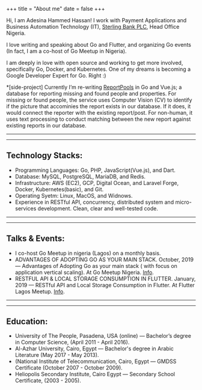 +++
title = "About me"
date = false
+++

Hi, I am Adesina Hammed Hassan! I work with Payment Applications and Business Automation Technology (IT), [Sterling Bank PLC](https://sterling.ng), Head Office Nigeria.

I love writing and speaking about Go and Flutter, and organizing Go events (In fact, I am a co-host of Go Meetup in Nigeria).

I am deeply in love with open source and working to get more involved, specifically Go, Docker, and Kubernetes. One of my dreams is becoming a Google Developer Expert for Go. Right :)

*[side-project] Currently I’m re-writing [ReportPools](https://reportspool.com) in Go and Vue.js; a database for reporting missing and found people and properties. For missing or found people, the service uses Computer Vision (CV) to identify if the picture that accominies the report exists in our database. If it does, it would connect the reporter with the existing report/post. For non-human, it uses text processing to conduct matching between the new report against existing reports in our database.


-----------------------------------
-----------------------------------

Technology Stacks:
-

* Programming Languages: Go, PHP, JavaScript(Vue.js), and Dart.
* Database: MySQL, PostgreSQL, MariaDB, and Redis.
* Infrastructure: AWS (EC2), GCP, Digital Ocean, and Laravel Forge, Docker, Kubernetes(basic), and Git.
* Operating Syetm: Linux, MacOS, and Widnows.
* Experience in RESTful API, concurrency, distributed system and micro-services development. Clean, clear and well-tested code.


-----------------------------------
-----------------------------------


Talks & Events:
-

* I co-host Go Meetup in nigeria (Lagos) on a monthly basis.
* ADVANTAGES OF ADOPTING GO AS YOUR MAIN STACK.
October, 2019 — Advantages of Adopting Go as your main stack ( with focus on application vertical scaling). At Go Meetup Nigeria. [Info](https://www.meetup.com/GolangNigeria/events/265507431/).
* RESTFUL API & LOCAL STORAGE CONSUMPTION IN FLUTTER.
January, 2019 — RESTful API and Local Storage Consumption in Flutter. At Flutter Lagos Meetup. [Info](https://docs.google.com/presentation/d/1aNT9xlc8wNSlKa_y_Hj4s7SIU7dOFXFHH0X9P8afB14/edit#slide=id.gc6f9e470d_0_0).


-----------------------------------
-----------------------------------


Education:
-

* University of The People, Pasadena, USA (online) — Bachelor’s degree in Computer Science, (April 2011 - April 2016).
* Al-Azhar University, Cairo, Egypt — Bachelor's degree in Arabic Literature (May 2017 - May 2013).
* (National Institute of Telecommunication, Cairo, Egypt — GMDSS Certificate (October 2007 - October 2009).
* Heliopolis Secondary Institute, Cairo Egypt — Secondary School Certificate, (2003 - 2005).